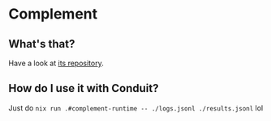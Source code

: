 # Complement

## What's that?

Have a look at [its repository](https://github.com/matrix-org/complement).

## How do I use it with Conduit?

Just do `nix run .#complement-runtime -- ./logs.jsonl ./results.jsonl` lol
